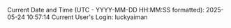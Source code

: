 Current Date and Time (UTC - YYYY-MM-DD HH:MM:SS formatted): 2025-05-24 10:57:14
Current User's Login: luckyaiman
